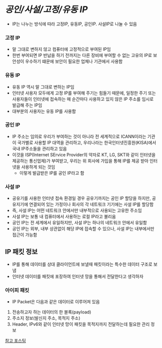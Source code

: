 # _공인/사설/고정/유동 IP_

- IP는 나누는 방식에 따라 고정IP, 유동IP, 공인IP. 사설IP로 나눌 수 있음

### 고정 IP

- 말 그대로 변하지 않고 컴퓨터에 고정적으로 부여된 IP임
- 한번 부여되면 IP 반납을 하기 전까지는 다른 장비에 부여할 수 없는 고유의 IP로 보안성이 우수하기 떄문에 보안이 필요한 업체나 기관에서 사용함

### 유동 IP

- 유동 IP 역시 말 그대로 변하는 IP임
- 인터넷 사용자 모두에게 고정 IP를 부여해 주기는 힘들기 때문에, 일정한 주기 또는 사용자들이 인터넷에 접속하는 매 순간마다 사용하고 있지 않은 IP 주소를 임시로 발급해 주는 IP임
- 대부분의 사용자는 유동 IP를 사용함

### 공인 IP

- IP 주소는 임의로 우리가 부여하는 것이 아니라 전 세계적으로 ICANN이라는 기관이 국가별로 사용할 IP 대역을 관리하고, 우리나라는 한국인터넷진흥원(KISA)에서 국내 IP주소들을 관리하고 있음
- 이것을 ISP(Internet SErvice Provider의 약자로 KT, LG, SKT와 같이 인터넷을 제공하는 통신업체)가 부여받고, 우리는 위 회사에 가입을 통해 IP를 제공 받아 인터넷을 사용하게 되는 것임
  - 이렇게 발급받은 IP를 공인 IP라고 함

### 사설 IP

- 공유기를 사용한 인터넷 접속 환경일 경우 공유기까지는 공인 IP 할당을 하지만, 공유지기에 연결되어 있는 가정이나 회사의 각 네트워크 기기에는 사설 IP를 할당함
- 즉, 사설 IP는 어떤 네트워크 안에서만 내부적으로 사용되는 고유한 주소임
- 사설 IP는 보통 내 컴퓨터에서 사용하는 로컬 IP라고 불리움
- 공인 IP는 전 세계에서 유일하지만, 사설 IP는 하나의 네트워크 안에서 유일함
- 공인 IP는 외부, 내부 상관없이 해당 IP에 접속할 수 있으나, 사설 IP는 내부에서만 접근이 가능함

## IP 패킷 정보

- IP를 통해 데이터를 상대 클라이언트에 보낼때 패킷이라는 특수한 데이터 구조로 보냄
- 인터넷 데이터를 패킷에 포장하여 인터넷 망을 통해서 전달한다고 생각하자

### 아이피 패킷

- IP Packet은 다음과 같은 데이터로 이루어져 있음

1. 전송하고자 하는 데이터의 한 블록(payload)
2. 주소지 정보(발신지 주소, 목적지 주소)
3. Header, IPv6와 같이 인터넷 망이 패킷을 목적지까지 전달하는데 필요한 관리 정보

[참고 포스팅](https://inpa.tistory.com/entry/웹-통신-기본-이론-통합-요약-정리)
